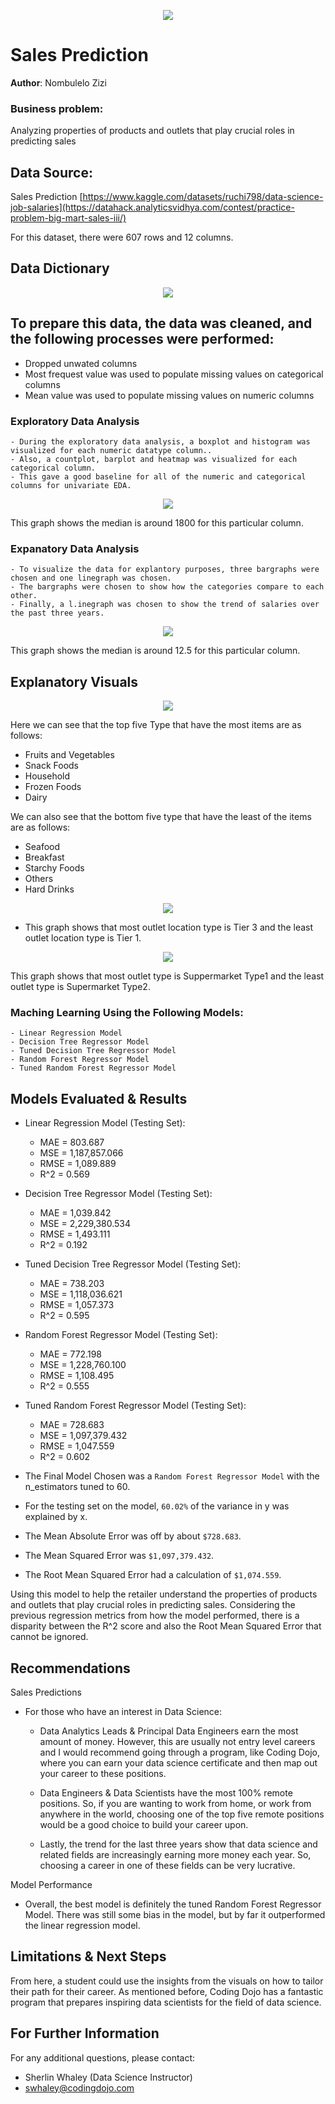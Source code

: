 <p align = "center"> 
  <img src = "https://datahack-prod.s3.ap-south-1.amazonaws.com/__sized__/contest_cover/bignart1-thumbnail-1200x1200.png">
</p>


# Sales Prediction

**Author**: Nombulelo Zizi

### Business problem:
Analyzing properties of products and outlets that play crucial roles in predicting sales
## Data Source: 
Sales Prediction
[https://www.kaggle.com/datasets/ruchi798/data-science-job-salaries](https://datahack.analyticsvidhya.com/contest/practice-problem-big-mart-sales-iii/)

For this dataset, there were 607 rows and 12 columns.

## Data Dictionary

<p align = "center"> 
  <img src = "https://raw.githubusercontent.com/coding-dojo-data-science/Project1_Exemplar/main/DS%20Salaries%20Data%20Dictionary.png">
</p>


## To prepare this data, the data was cleaned, and the following processes were performed:
  - Dropped unwated columns
  - Most frequest value was used to populate missing values on categorical columns
  - Mean value was used to populate missing values on numeric columns

### Exploratory Data Analysis
    - During the exploratory data analysis, a boxplot and histogram was visualized for each numeric datatype column.. 
    - Also, a countplot, barplot and heatmap was visualized for each categorical column. 
    - This gave a good baseline for all of the numeric and categorical columns for univariate EDA.

<p align = "center"> 
  <img src = "https://github.com/NombuleloZizi/Product-Sales-Predictions-Final/blob/main/item%20outlet%20sales.png">
</p>

This graph shows the median is around 1800 for this particular column.


 ### Expanatory Data Analysis
    - To visualize the data for explantory purposes, three bargraphs were chosen and one linegraph was chosen.
    - The bargraphs were chosen to show how the categories compare to each other. 
    - Finally, a l.inegraph was chosen to show the trend of salaries over the past three years. 

<p align = "center"> 
  <img src = "https://github.com/NombuleloZizi/Product-Sales-Predictions-Final/blob/main/EDA%20item%20weight.png">
</p>

This graph shows the median is around 12.5 for this particular column.

## Explanatory Visuals

<p align = "center"> 
  <img src = "https://github.com/NombuleloZizi/Product-Sales-Predictions-Final/blob/main/item%20type.png">
</p>

 Here we can see that the top five Type that have the most items are as follows:
  - Fruits and Vegetables
  - Snack Foods
  - Household
  - Frozen Foods
  - Dairy

We can also see that the bottom five type that have the least of the items are as follows:
  - Seafood
  - Breakfast
  - Starchy Foods
  - Others  
  - Hard Drinks


<p align = "center"> 
  <img src = "https://github.com/NombuleloZizi/Product-Sales-Predictions-Final/blob/main/location%20type.png">
</p>

- This graph shows that most outlet location type is Tier 3 and the least outlet location type is Tier 1.

<p align = "center"> 
  <img src = "https://github.com/NombuleloZizi/Product-Sales-Predictions-Final/blob/main/outlet%20type.png">
</p>

This graph shows that most outlet type is Suppermarket Type1 and the least outlet type is Supermarket Type2.




 ### Maching Learning Using the Following Models:
    - Linear Regression Model
    - Decision Tree Regressor Model
    - Tuned Decision Tree Regressor Model
    - Random Forest Regressor Model
    - Tuned Random Forest Regressor Model
    
    
## Models Evaluated & Results

- Linear Regression Model (Testing Set):
  - MAE = 803.687
  - MSE = 1,187,857.066
  - RMSE = 1,089.889
  - R^2 = 0.569
    
- Decision Tree Regressor Model (Testing Set):
  - MAE = 1,039.842
  - MSE = 2,229,380.534
  - RMSE = 1,493.111
  - R^2 = 0.192
    
- Tuned Decision Tree Regressor Model (Testing Set):
  - MAE = 738.203
  - MSE = 1,118,036.621
  - RMSE = 1,057.373
  - R^2 = 0.595

- Random Forest Regressor Model (Testing Set):
  - MAE = 772.198
  - MSE = 1,228,760.100
  - RMSE = 1,108.495
  - R^2 = 0.555

- Tuned Random Forest Regressor Model (Testing Set):
  - MAE = 728.683
  - MSE = 1,097,379.432
  - RMSE = 1,047.559
  - R^2 = 0.602


- The Final Model Chosen was a `Random Forest Regressor Model` with the n_estimators tuned to 60.
- For the testing set on the model, `60.02%` of the variance in y was explained by x. 
- The Mean Absolute Error was off by about `$728.683`.
- The Mean Squared Error was `$1,097,379.432`.
- The Root Mean Squared Error had a calculation of `$1,074.559`.

Using this model to help the retailer understand the properties of products and outlets that play crucial roles in predicting sales. Considering the previous regression metrics from how the model performed, there is a disparity between the R^2 score and also the Root Mean Squared Error that cannot be ignored.

## Recommendations

Sales Predictions

- For those who have an interest in Data Science:
  - Data Analytics Leads & Principal Data Engineers earn the most amount of money. However, this are usually not entry level careers and I would recommend going through a program, like Coding Dojo, where you can earn your data science certificate and then map out your career to these positions.

  - Data Engineers & Data Scientists have the most 100% remote positions. So, if you are wanting to work from home, or work from anywhere in the world, choosing one of the top five remote positions would be a good choice to build your career upon.
  
  - Lastly, the trend for the last three years show that data science and related fields are increasingly earning more money each year. So, choosing a career in one of these fields can be very lucrative.

Model Performance
- Overall, the best model is definitely the tuned Random Forest Regressor Model. There was still some bias in the model, but by far it outperformed the linear regression model. 


## Limitations & Next Steps

From here, a student could use the insights from the visuals on how to tailor their path for their career. As mentioned before, Coding Dojo has a fantastic program that prepares inspiring data scientists for the field of data science. 

## For Further Information

For any additional questions, please contact: 
- Sherlin Whaley (Data Science Instructor)
- swhaley@codingdojo.com

